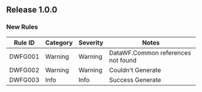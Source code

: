 ﻿## Release 1.0.0

### New Rules

Rule ID | Category | Severity | Notes
--------|----------|----------|--------------------
DWFG001 | Warning  | Warning  | DataWF.Common references not found
DWFG002 | Warning  | Warning  | Couldn't Generate
DWFG003 | Info     | Info     | Success Generate

